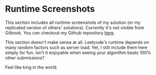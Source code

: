 # Runtime Screenshots

This section includes all runtime screenshots of my solution (or my replicated version of others' solutions). Currently it's not visible from Gitbook. You can checkout my Github repository [here](https://github.com/maoli131/Leetcode). 

This section doesn't make sense at all. Leetcode's runtime depends on many random factors such as server load. Yet, I still include them here simply for fun. Isn't it enjoyable when seeing your algorithm beats 100% other submissions? 

Feel like king in the world. 